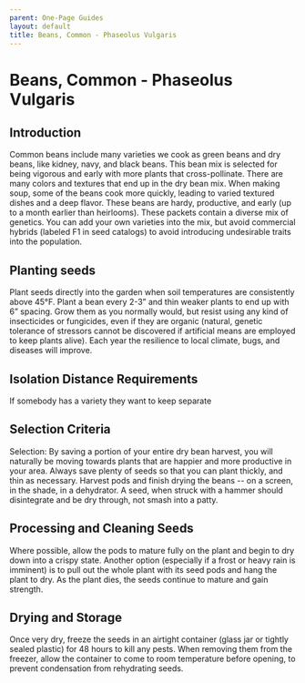 ```yaml
---
parent: One-Page Guides
layout: default
title: Beans, Common - Phaseolus Vulgaris
---
```


# Beans, Common - Phaseolus Vulgaris

## Introduction
Common beans include many varieties we cook as green beans and dry beans, like kidney, navy, and black beans. This bean mix is selected for being vigorous and early with more plants that cross-pollinate. There are many colors and textures that end up in the dry bean mix. When making soup, some of the beans cook more quickly, leading to varied textured dishes and a deep flavor.  These beans are hardy, productive, and early (up to a month earlier than heirlooms). 
These packets contain a diverse mix of genetics. You can add your own varieties into the mix, but avoid commercial hybrids (labeled F1 in seed catalogs) to avoid introducing undesirable traits into the population. 

## Planting seeds
Plant seeds directly into the garden when soil temperatures are consistently above 45°F. Plant a bean every 2-3” and thin weaker plants to end up with 6” spacing. Grow them as you normally would, but resist using any kind of insecticides or fungicides, even if they are organic (natural, genetic tolerance of stressors cannot be discovered if artificial means are employed to keep plants alive).    Each year the resilience to local climate, bugs, and diseases will improve.   

## Isolation Distance Requirements
If somebody has a variety they want to keep separate

## Selection Criteria
Selection: By saving a portion of your entire dry bean harvest, you will naturally be moving towards plants that are happier and more productive in your area.   Always save plenty of seeds so that you can plant thickly, and thin as necessary. 
Harvest pods and finish drying the beans -- on a screen, in the shade, in a dehydrator. A seed, when struck with a hammer should disintegrate and be dry through, not smash into a patty.   

## Processing and Cleaning Seeds
Where possible, allow the pods to mature fully on the plant and begin to dry down into a crispy state.   Another option (especially if a frost or heavy rain is imminent) is to pull out the whole plant with its seed pods and hang the plant to dry. As the plant dies, the seeds continue to mature and gain strength.

## Drying and Storage
Once very dry, freeze the seeds in an airtight container (glass jar or tightly sealed plastic) for 48 hours to kill any pests. When removing them from the freezer, allow the container to come to room temperature before opening, to prevent condensation from rehydrating seeds.
